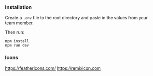 ### Installation

Create a `.env` file to the root directory and paste in the values from your team member.

Then run:

```
npm install
npm run dev
```

### Icons

https://feathericons.com/
https://remixicon.com
